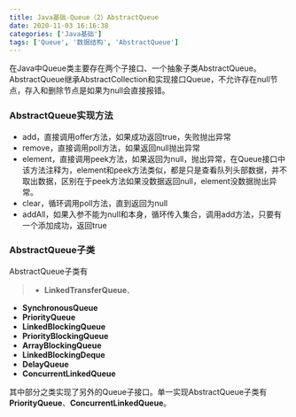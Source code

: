 ```yaml
---
title: Java基础-Queue（2）AbstractQueue
date: 2020-11-03 16:16:38
categories: ['Java基础']
tags: ['Queue', '数据结构', 'AbstractQueue']
---
```


在Java中Queue类主要存在两个子接口、一个抽象子类AbstractQueue。
AbstractQueue继承AbstractCollection和实现接口Queue，不允许存在null节点，存入和删除节点是如果为null会直接报错。

<!-- more -->
### AbstractQueue实现方法
* add，直接调用offer方法，如果成功返回true，失败抛出异常
* remove，直接调用poll方法，如果返回null抛出异常
* element，直接调用peek方法，如果返回为null，抛出异常，在Queue接口中该方法注释为，element和peek方法类似，都是只是查看队列头部数据，并不取出数据，区别在于peek方法如果没数据返回null，element没数据抛出异常。
* clear，循环调用poll方法，直到返回为null
* addAll，如果入参不能为null和本身，循环传入集合，调用add方法，只要有一个添加成功，返回true

### AbstractQueue子类
AbstractQueue子类有
> * **LinkedTransferQueue**、
* **SynchronousQueue**
* **PriorityQueue**
* **LinkedBlockingQueue**
* **PriorityBlockingQueue**
* **ArrayBlockingQueue**
* **LinkedBlockingDeque**
* **DelayQueue**
* **ConcurrentLinkedQueue**

其中部分之类实现了另外的Queue子接口。单一实现AbstractQueue子类有**PriorityQueue**、**ConcurrentLinkedQueue**。